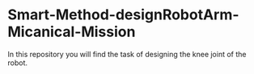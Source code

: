 # Smart-Method-designRobotArm-Micanical-Mission
In this repository you will find the task of designing the knee joint of the robot.
